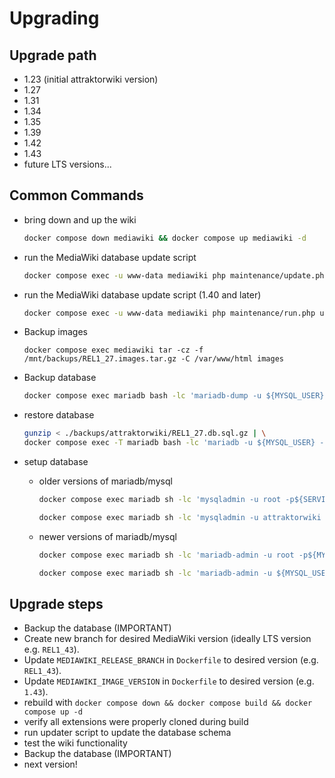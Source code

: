 # Upgrading

## Upgrade path

- 1.23 (initial attraktorwiki version)
- 1.27
- 1.31
- 1.34
- 1.35
- 1.39
- 1.42
- 1.43
- future LTS versions...

## Common Commands

- bring down and up the wiki

  ```bash
  docker compose down mediawiki && docker compose up mediawiki -d    
  ```

- run the MediaWiki database update script

  ```bash
  docker compose exec -u www-data mediawiki php maintenance/update.php --quick
  ```

- run the MediaWiki database update script (1.40 and later)

  ```bash
  docker compose exec -u www-data mediawiki php maintenance/run.php update --quick
  ```

- Backup images

  ```shell
  docker compose exec mediawiki tar -cz -f /mnt/backups/REL1_27.images.tar.gz -C /var/www/html images
  ```

- Backup database

  ```bash
  docker compose exec mariadb bash -lc 'mariadb-dump -u ${MYSQL_USER} -p${MYSQL_PASSWORD} --default-character-set=binary --single-transaction ${MYSQL_DATABASE}' | gzip > ./backups/attraktorwiki/REL1_27.db.sql.gz
  ```

- restore database

  ```bash
  gunzip < ./backups/attraktorwiki/REL1_27.db.sql.gz | \
  docker compose exec -T mariadb bash -lc 'mariadb -u ${MYSQL_USER} -p${MYSQL_PASSWORD} ${MYSQL_DATABASE}'
  ```

- setup database
  - older versions of mariadb/mysql

    ```bash
    docker compose exec mariadb sh -lc 'mysqladmin -u root -p${SERVICE_PASSWORD_DBROOTPW} drop attraktorwiki'

    docker compose exec mariadb sh -lc 'mysqladmin -u attraktorwiki -p${SERVICE_PASSWORD_DBUSERPW} create attraktorwiki --default-character-set=binary'
    ```

  - newer versions of mariadb/mysql

    ```bash
    docker compose exec mariadb sh -lc 'mariadb-admin -u root -p${MYSQL_PASSWORD} drop ${MYSQL_DATABASE}'

    docker compose exec mariadb sh -lc 'mariadb-admin -u ${MYSQL_USER} -p${SERVICE_PASSWORD_DBUSERPW} create ${MYSQL_DATABASE} --default-character-set=binary'
    ```

## Upgrade steps

- Backup the database (IMPORTANT)
- Create new branch for desired MediaWiki version (ideally LTS version e.g. `REL1_43`).
- Update `MEDIAWIKI_RELEASE_BRANCH` in `Dockerfile` to desired version (e.g. `REL1_43`).
- Update `MEDIAWIKI_IMAGE_VERSION` in `Dockerfile` to desired version (e.g. `1.43`).
- rebuild with `docker compose down && docker compose build && docker compose up -d`
- verify all extensions were properly cloned during build
- run updater script to update the database schema
- test the wiki functionality
- Backup the database (IMPORTANT)
- next version!
